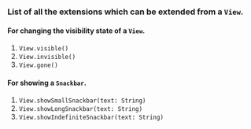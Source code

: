 ### List of all the extensions which can be extended from a `View`.

#### For changing the visibility state of a `View`.

1. `View.visible()`
2. `View.invisible()`
3. `View.gone()`

#### For showing a `Snackbar`.

1. `View.showSmallSnackbar(text: String)`
2. `View.showLongSnackbar(text: String)`
3. `View.showIndefiniteSnackbar(text: String)`
